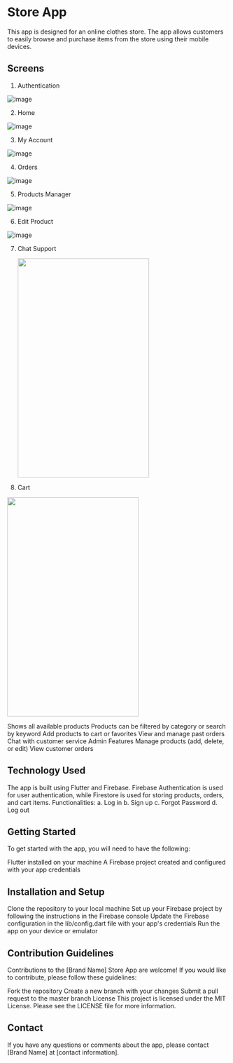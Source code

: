# Store App
This app is designed for an online clothes store. The app allows customers to easily browse and purchase items from the store using their mobile devices.

## Screens

1. Authentication

  ![image](https://user-images.githubusercontent.com/40627412/224505810-4e946e3e-514f-48d2-8663-611527305c68.png)
  
2. Home

  ![image](https://user-images.githubusercontent.com/40627412/224505793-cf161551-6a1a-4a9e-824f-a1f3f6d416fe.png)
  
3. My Account

  ![image](https://user-images.githubusercontent.com/40627412/224505870-7cbcd26e-297c-4438-97a0-802f15157146.png)

4. Orders

  ![image](https://user-images.githubusercontent.com/40627412/224505910-8ae913ca-6cb9-4006-b429-171f7bd13690.png)
  
5. Products Manager

  ![image](https://user-images.githubusercontent.com/40627412/224505940-fa3b2b63-edce-4c04-9bdf-0ec2146a6ccf.png)
  
6. Edit Product 

  ![image](https://user-images.githubusercontent.com/40627412/224505960-ac6bb8f4-614a-4e82-bc8d-2fb3488eee41.png)

7. Chat Support

   <img src="https://user-images.githubusercontent.com/40627412/224506247-95521e90-c00f-4e5e-ac68-5e8eab5365c5.png" width="300" height="500">
  
8. Cart

 <img src="https://user-images.githubusercontent.com/40627412/224506281-b9c53e58-9332-4625-877d-171a453eb462.png" width="300" height="500">


  
Shows all available products
Products can be filtered by category or search by keyword
Add products to cart or favorites
View and manage past orders
Chat with customer service
Admin Features
Manage products (add, delete, or edit)
View customer orders

## Technology Used
The app is built using Flutter and Firebase. Firebase Authentication is used for user authentication, while Firestore is used for storing products, orders, and cart items.
 Functionalities:
    a. Log in
    b. Sign up
    c. Forgot Password
    d. Log out

## Getting Started
To get started with the app, you will need to have the following:

Flutter installed on your machine
A Firebase project created and configured with your app credentials
## Installation and Setup
Clone the repository to your local machine
Set up your Firebase project by following the instructions in the Firebase console
Update the Firebase configuration in the lib/config.dart file with your app's credentials
Run the app on your device or emulator
## Contribution Guidelines
Contributions to the [Brand Name] Store App are welcome! If you would like to contribute, please follow these guidelines:

Fork the repository
Create a new branch with your changes
Submit a pull request to the master branch
License
This project is licensed under the MIT License. Please see the LICENSE file for more information.

## Contact
If you have any questions or comments about the app, please contact [Brand Name] at [contact information].
